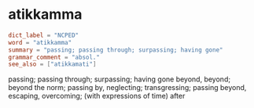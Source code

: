 # atikkamma

``` toml
dict_label = "NCPED"
word = "atikkamma"
summary = "passing; passing through; surpassing; having gone"
grammar_comment = "absol."
see_also = ["atikkamati"]
```

passing; passing through; surpassing; having gone beyond, beyond; beyond the norm; passing by, neglecting; transgressing; passing beyond, escaping, overcoming; (with expressions of time) after

